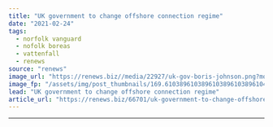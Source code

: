 ```yaml
---
title: "UK government to change offshore connection regime"
date: "2021-02-24"
tags: 
  - norfolk vanguard
  - nofolk boreas
  - vattenfall
  - renews
source: "renews"
image_url: "https://renews.biz//media/22927/uk-gov-boris-johnson.png?mode=crop&width=770&heightratio=0.6103896103896103896103896104&slimmage=true"
image_fp: "/assets/img/post_thumbnails/169.6103896103896103896103896104&slimmage=true"
lead: "UK government to change offshore connection regime"
article_url: "https://renews.biz/66701/uk-government-to-change-offshore-connection-regime/"
---
```


---
